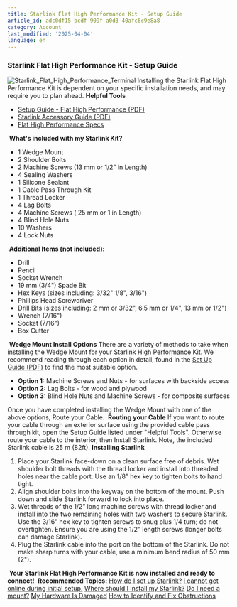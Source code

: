 ```yaml
---
title: Starlink Flat High Performance Kit - Setup Guide
article_id: adc0df15-bcdf-909f-a0d3-40afc6c9e8a8
category: Account
last_modified: '2025-04-04'
language: en
---
```


### Starlink Flat High Performance Kit - Setup Guide
![Starlink_Flat_High_Performance_Terminal](https://www.starlink.com/public-files/Mobile_Premium_Wedge_500x500.png)
Installing the Starlink Flat High Performance Kit is dependent on your specific installation needs, and may require you to plan ahead. 
**Helpful Tools**
  * [Setup Guide - Flat High Performance (PDF)](https://www.starlink.com/support/article/<https:/www.starlink.com/public-files/installation_guide_flat_high_performance_kit.pdf>)
  * [Starlink Accessory Guide (PDF)](https://www.starlink.com/support/article/<https:/www.starlink.com/public-files/accessories_guide_flat_high_performance.pdf>)
  * [Flat High Performance Specs](https://www.starlink.com/support/article/<https:/www.starlink.com/specifications?spec=3>)


​
**What's included with my Starlink Kit?**
  * 1 Wedge Mount
  * 2 Shoulder Bolts
  * 2 Machine Screws (13 mm or 1/2" in Length)
  * 4 Sealing Washers 
  * 1 Silicone Sealant 
  * 1 Cable Pass Through Kit
  * 1 Thread Locker
  * 4 Lag Bolts
  * 4 Machine Screws ( 25 mm or 1 in Length)
  * 4 Blind Hole Nuts
  * 10 Washers
  * 4 Lock Nuts


​
**Additional Items (not included):**
  * Drill
  * Pencil 
  * Socket Wrench 
  * 19 mm (3/4") Spade Bit
  * Hex Keys (sizes including: 3/32" 1/8", 3/16")
  * Phillips Head Screwdriver
  * Drill Bits (sizes including: 2 mm or 3/32", 6.5 mm or 1/4", 13 mm or 1/2")
  * Wrench (7/16")
  * Socket (7/16")
  * Box Cutter


​
**Wedge Mount Install Options**
There are a variety of methods to take when installing the Wedge Mount for your Starlink High Performance Kit. We recommend reading through each option in detail, found in the [Set Up Guide (PDF)](https://www.starlink.com/support/article/<https:/www.starlink.com/public-files/WedgeMountGuide_MobileHP_English.pdf>) to find the most suitable option. 
  * **Option 1:** Machine Screws and Nuts - for surfaces with backside access
  * **Option 2:** Lag Bolts - for wood and plywood
  * **Option 3:** Blind Hole Nuts and Machine Screws - for composite surfaces


Once you have completed installing the Wedge Mount with one of the above options, Route your Cable. 
​
**Routing your Cable** If you want to route your cable through an exterior surface using the provided cable pass through kit, open the Setup Guide listed under "Helpful Tools". Otherwise route your cable to the interior, then Install Starlink. Note, the included Starlink cable is 25 m (82ft).
​
**Installing Starlink**
  1. Place your Starlink face-down on a clean surface free of debris. Wet shoulder bolt threads with the thread locker and install into threaded holes near the cable port. Use an 1/8” hex key to tighten bolts to hand tight.
  2. Align shoulder bolts into the keyway on the bottom of the mount. Push down and slide Starlink forward to lock into place.
  3. Wet threads of the 1/2” long machine screws with thread locker and install into the two remaining holes with two washers to secure Starlink. Use the 3/16” hex key to tighten screws to snug plus 1/4 turn; do not overtighten. Ensure you are using the 1/2” length screws (longer bolts can damage Starlink).
  4. Plug the Starlink cable into the port on the bottom of the Starlink. Do not make sharp turns with your cable, use a minimum bend radius of 50 mm (2").


​
**Your Starlink Flat High Performance Kit is now installed and ready to connect!**
​
**Recommended Topics:**
[How do I set up Starlink?](https://www.starlink.com/support/article/<https:/support.starlink.com/?topic=cd99e833-2adc-1cb2-01c3-7f1fbefa3784>)
[I cannot get online during initial setup.](https://www.starlink.com/support/article/<https:/support.starlink.com/?topic=69fb2aa3-d326-4387-5708-178327d9825e>)
[Where should I install my Starlink?](https://www.starlink.com/support/article/<https:/support.starlink.com/?topic=5aec169f-4cbb-72a1-60eb-14a49cbd2858>)
[Do I need a mount?](https://www.starlink.com/support/article/<https:/support.starlink.com/?topic=b9532240-605d-a5b5-4859-f558f1e0cc97>)
[My Hardware Is Damaged](https://www.starlink.com/support/article/<https:/support.starlink.com/?topic=9ede0174-9d0b-6133-27d7-5607cc21ce24>)
[How to Identify and Fix Obstructions](https://www.starlink.com/support/article/<https:/support.starlink.com/?topic=64009737-3768-0003-2838-4786c5a850ea>)